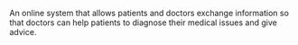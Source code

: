 An online system that allows patients and doctors exchange information so that doctors can help patients to diagnose their medical issues and give advice.